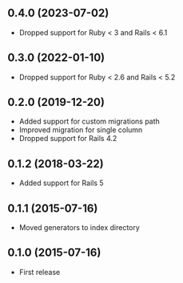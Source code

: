 ## 0.4.0 (2023-07-02)

- Dropped support for Ruby < 3 and Rails < 6.1

## 0.3.0 (2022-01-10)

- Dropped support for Ruby < 2.6 and Rails < 5.2

## 0.2.0 (2019-12-20)

- Added support for custom migrations path
- Improved migration for single column
- Dropped support for Rails 4.2

## 0.1.2 (2018-03-22)

- Added support for Rails 5

## 0.1.1 (2015-07-16)

- Moved generators to index directory

## 0.1.0 (2015-07-16)

- First release
